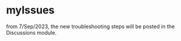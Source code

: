 # myIssues

from 7/Sep/2023, the new troubleshooting steps will be posted in the Discussions module.
